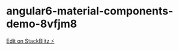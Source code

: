 # angular6-material-components-demo-8vfjm8

[Edit on StackBlitz ⚡️](https://stackblitz.com/edit/angular6-material-components-demo-8vfjm8)